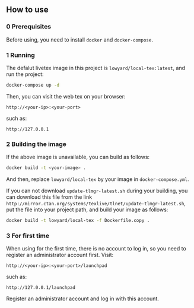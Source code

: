 ## How to use  

### 0 Prerequisites

Before using, you need to install `docker` and `docker-compose`.

### 1 Running

The defalut livetex image in this project is `lowyard/local-tex:latest`, and run the project:

```bash
docker-compose up -d
```

Then, you can visit the web tex on your browser:

```
http://<your-ip>:<your-port>
```

such as:

```
http://127.0.0.1
```

### 2 Building the image

If the above image is unavailable, you can build as follows:

```bash
docker build -t <your-image> .
``` 

And then, replace `lowyard/local-tex` by your image in `docker-compose.yml`.  

If you can not download `update-tlmgr-latest.sh` during your building, you can download this file from the link `http://mirror.ctan.org/systems/texlive/tlnet/update-tlmgr-latest.sh`, put the file into your project path, and build your image as follows:
```bash
docker build -t lowyard/local-tex -f Dockerfile.copy .
```

### 3 For first time

When using for the first time, there is no account to log in, so you need to register an administrator account first. Visit:

```
http://<your-ip>:<your-port>/launchpad
```

such as:

```
http://127.0.0.1/launchpad
```

Register an administrator account and log in with this account.
